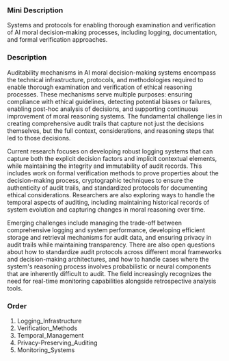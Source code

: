 ### Mini Description

Systems and protocols for enabling thorough examination and verification of AI moral decision-making processes, including logging, documentation, and formal verification approaches.

### Description

Auditability mechanisms in AI moral decision-making systems encompass the technical infrastructure, protocols, and methodologies required to enable thorough examination and verification of ethical reasoning processes. These mechanisms serve multiple purposes: ensuring compliance with ethical guidelines, detecting potential biases or failures, enabling post-hoc analysis of decisions, and supporting continuous improvement of moral reasoning systems. The fundamental challenge lies in creating comprehensive audit trails that capture not just the decisions themselves, but the full context, considerations, and reasoning steps that led to those decisions.

Current research focuses on developing robust logging systems that can capture both the explicit decision factors and implicit contextual elements, while maintaining the integrity and immutability of audit records. This includes work on formal verification methods to prove properties about the decision-making process, cryptographic techniques to ensure the authenticity of audit trails, and standardized protocols for documenting ethical considerations. Researchers are also exploring ways to handle the temporal aspects of auditing, including maintaining historical records of system evolution and capturing changes in moral reasoning over time.

Emerging challenges include managing the trade-off between comprehensive logging and system performance, developing efficient storage and retrieval mechanisms for audit data, and ensuring privacy in audit trails while maintaining transparency. There are also open questions about how to standardize audit protocols across different moral frameworks and decision-making architectures, and how to handle cases where the system's reasoning process involves probabilistic or neural components that are inherently difficult to audit. The field increasingly recognizes the need for real-time monitoring capabilities alongside retrospective analysis tools.

### Order

1. Logging_Infrastructure
2. Verification_Methods
3. Temporal_Management
4. Privacy-Preserving_Auditing
5. Monitoring_Systems
